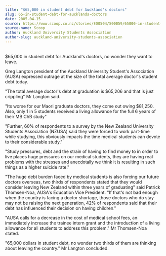 ```yaml
---
title: "$65,000 in student debt for Auckland's doctors"
slug: 65-in-student-debt-for-aucklands-doctors
date: 2005-04-15
source: https://www.scoop.co.nz/stories/ED0504/S00059/65000-in-student-debt-for-aucklands-doctors.htm
source-name: Scoop
author: Auckland University Students Association
author-slug: auckland-university-students-association
---
```


<p><br>$65,000 in student debt for Auckland's doctors, no
wonder they want to leave.</p>

<p>Greg Langton president of the
Auckland University Student's Association (AUSA) expressed
outrage at the size of the total average doctor's student
debt today.</p>

<p>"The total average doctor's debt at graduation
is $65,206 and that is just crippling" Mr Langton
said.</p>

<p>"Its worse for our Maori graduate doctors, they come
out owing $81,250. Also, only 1 in 5 students received a
living allowance for the full 6 years of their MB ChB
study"</p>

<p>"Further, 60% of respondents to a survey by the New
Zealand University Students Association (NZUSA) said they
were forced to work part-time while studying, this obviously
impacts the time medical students can devote to their
considerable study."</p>

<p>"Study pressures, debt and the strain
of having to find money to in order to live places huge
pressures on our medical students, they are having real
problems with the stresses and anecdotally we think it is
resulting in such things as a higher suicide rate."</p>

<p>"The
huge debt burden faced by medical students is also forcing
our future doctors overseas, two thirds of respondents
stated that they would consider leaving New Zealand within
three years of graduating" said Patrick Thomsen-Noa, AUSA's
Education Vice President. "If that's not bad enough when the
country is facing a doctor shortage, those doctors who do
stay may not be raising the next generation, 42% of
respondents said that their debt has influenced their
decision on having children."</p>

<p>"AUSA calls for a decrease
in the cost of medical school fees, an immediately increase
the trainee intern grant and the introduction of a living
allowance for all students to address this problem." Mr
Thomsen-Noa stated.</p>

<p>"65,000 dollars in student debt, no
wonder two thirds of them are thinking about leaving the
country." Mr Langton concluded.  
<br><p>